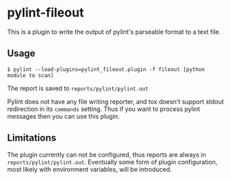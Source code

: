 # pylint-fileout

This is a plugin to write the output of pylint's parseable format to a text file.

## Usage

```
$ pylint --load-plugins=pylint_fileout.plugin -f fileout [python module to scan]
```

The report is saved to `reports/pylint/pylint.out`

Pylint does not have any file writing reporter, and tox doesn't support stdout redirection in its `commands` setting. Thus if you want to process pylint messages then you can use this plugin.

## Limitations

The plugin currently can not be configured, thus reports are always in `reports/pylint/pylint.out`. Eventually some form of plugin configuration, most likely with environment variables, will be introduced.

